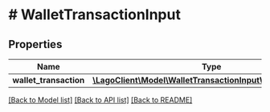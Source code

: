 # # WalletTransactionInput

## Properties

Name | Type | Description | Notes
------------ | ------------- | ------------- | -------------
**wallet_transaction** | [**\LagoClient\Model\WalletTransactionInputWalletTransaction**](WalletTransactionInputWalletTransaction.md) |  |

[[Back to Model list]](../../README.md#models) [[Back to API list]](../../README.md#endpoints) [[Back to README]](../../README.md)
